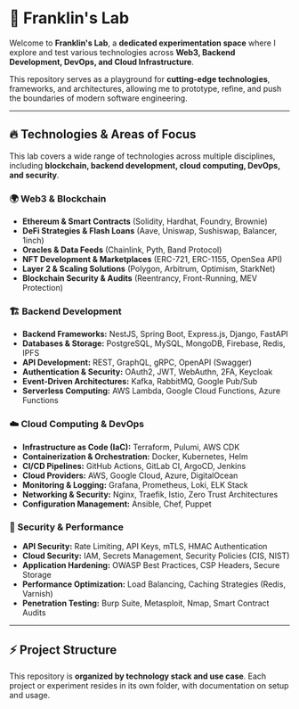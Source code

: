 # 🚀 Franklin's Lab  

Welcome to **Franklin's Lab**, a **dedicated experimentation space** where I explore and test various technologies across **Web3, Backend Development, DevOps, and Cloud Infrastructure**.  

This repository serves as a playground for **cutting-edge technologies**, frameworks, and architectures, allowing me to prototype, refine, and push the boundaries of modern software engineering.  

---

## 🔥 Technologies & Areas of Focus  

This lab covers a wide range of technologies across multiple disciplines, including **blockchain, backend development, cloud computing, DevOps, and security**.

### 🌍 Web3 & Blockchain  
- **Ethereum & Smart Contracts** (Solidity, Hardhat, Foundry, Brownie)  
- **DeFi Strategies & Flash Loans** (Aave, Uniswap, Sushiswap, Balancer, 1inch)  
- **Oracles & Data Feeds** (Chainlink, Pyth, Band Protocol)  
- **NFT Development & Marketplaces** (ERC-721, ERC-1155, OpenSea API)  
- **Layer 2 & Scaling Solutions** (Polygon, Arbitrum, Optimism, StarkNet)  
- **Blockchain Security & Audits** (Reentrancy, Front-Running, MEV Protection)  

### 🏗️ Backend Development  
- **Backend Frameworks:** NestJS, Spring Boot, Express.js, Django, FastAPI  
- **Databases & Storage:** PostgreSQL, MySQL, MongoDB, Firebase, Redis, IPFS  
- **API Development:** REST, GraphQL, gRPC, OpenAPI (Swagger)  
- **Authentication & Security:** OAuth2, JWT, WebAuthn, 2FA, Keycloak  
- **Event-Driven Architectures:** Kafka, RabbitMQ, Google Pub/Sub  
- **Serverless Computing:** AWS Lambda, Google Cloud Functions, Azure Functions  

### ☁️ Cloud Computing & DevOps  
- **Infrastructure as Code (IaC):** Terraform, Pulumi, AWS CDK  
- **Containerization & Orchestration:** Docker, Kubernetes, Helm  
- **CI/CD Pipelines:** GitHub Actions, GitLab CI, ArgoCD, Jenkins  
- **Cloud Providers:** AWS, Google Cloud, Azure, DigitalOcean  
- **Monitoring & Logging:** Grafana, Prometheus, Loki, ELK Stack  
- **Networking & Security:** Nginx, Traefik, Istio, Zero Trust Architectures  
- **Configuration Management:** Ansible, Chef, Puppet  

### 🔐 Security & Performance  
- **API Security:** Rate Limiting, API Keys, mTLS, HMAC Authentication  
- **Cloud Security:** IAM, Secrets Management, Security Policies (CIS, NIST)  
- **Application Hardening:** OWASP Best Practices, CSP Headers, Secure Storage  
- **Performance Optimization:** Load Balancing, Caching Strategies (Redis, Varnish)  
- **Penetration Testing:** Burp Suite, Metasploit, Nmap, Smart Contract Audits  

---

## ⚡ Project Structure  

This repository is **organized by technology stack and use case**. Each project or experiment resides in its own folder, with documentation on setup and usage.

